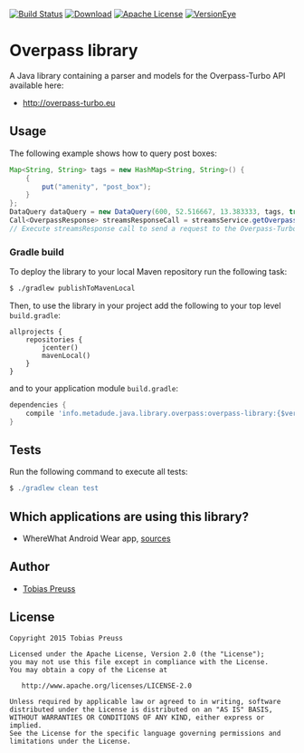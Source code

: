 [![Build Status](https://travis-ci.org/johnjohndoe/Overpass.svg)](https://travis-ci.org/johnjohndoe/Overpass) [![Download](https://api.bintray.com/packages/tbsprs/maven/Overpass/images/download.svg)](https://bintray.com/tbsprs/maven/Overpass/_latestVersion) [![Apache License](http://img.shields.io/badge/license-Apache%20License%202.0-lightgrey.svg)](http://choosealicense.com/licenses/apache-2.0/) [![VersionEye](https://www.versioneye.com/user/projects/5658152672d5f3000900bf0c/badge.svg)](https://www.versioneye.com/user/projects/5658152672d5f3000900bf0c)

# Overpass library

A Java library containing a parser and models for the Overpass-Turbo API available here:

* http://overpass-turbo.eu


## Usage

The following example shows how to query post boxes:

```java
Map<String, String> tags = new HashMap<String, String>() {
    {
        put("amenity", "post_box");
    }
};
DataQuery dataQuery = new DataQuery(600, 52.516667, 13.383333, tags, true, 13);
Call<OverpassResponse> streamsResponseCall = streamsService.getOverpassResponse(data);
// Execute streamsResponse call to send a request to the Overpass-Turbo API.
```

### Gradle build

To deploy the library to your local Maven repository run the following task:

```bash
$ ./gradlew publishToMavenLocal
```

Then, to use the library in your project add the following to
your top level `build.gradle`:

```
allprojects {
    repositories {
        jcenter()
        mavenLocal()
    }
}
```

and to your application module `build.gradle`:


```groovy
dependencies {
    compile 'info.metadude.java.library.overpass:overpass-library:{$version}'
}
```

## Tests

Run the following command to execute all tests:

```groovy
$ ./gradlew clean test
```

## Which applications are using this library?

* WhereWhat Android Wear app, [sources][wherewhat-sources]


## Author

* [Tobias Preuss][tobias-preuss]

## License

    Copyright 2015 Tobias Preuss

    Licensed under the Apache License, Version 2.0 (the "License");
    you may not use this file except in compliance with the License.
    You may obtain a copy of the License at

       http://www.apache.org/licenses/LICENSE-2.0

    Unless required by applicable law or agreed to in writing, software
    distributed under the License is distributed on an "AS IS" BASIS,
    WITHOUT WARRANTIES OR CONDITIONS OF ANY KIND, either express or implied.
    See the License for the specific language governing permissions and
    limitations under the License.


[tobias-preuss]: https://github.com/johnjohndoe
[wherewhat-sources]: https://github.com/ligi/WhereWhat
